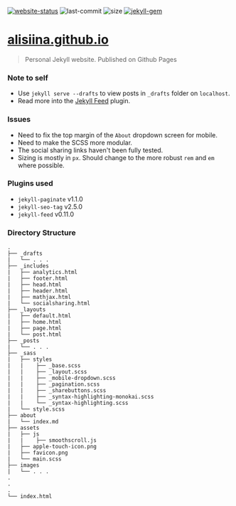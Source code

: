 [![website-status](https://img.shields.io/website-up-down-green-red/https/alisiina.github.io.svg?style=flat)](https://alisiina.github.io) ![last-commit](https://img.shields.io/github/last-commit/alisiina/alisiina.github.io.svg?colorB=blue&style=flat) ![size](https://img.shields.io/github/repo-size/alisiina/alisiina.github.io.svg?colorB=red&style=flat) [![jekyll-gem](https://img.shields.io/gem/v/jekyll.svg?colorB=blueviolet&label=jekyll&style=flat)](https://rubygems.org/gems/jekyll/versions/3.8.5)

# [alisiina.github.io](https://alisiina.github.io)
> Personal Jekyll website. Published on Github Pages

### Note to self
* Use `jekyll serve --drafts` to view posts in `_drafts` folder on `localhost`.
* Read more into the [Jekyll Feed](https://github.com/jekyll/jekyll-feed) plugin.


### Issues
* Need to fix the top margin of the `About` dropdown screen for mobile.
* Need to make the SCSS more modular.
* The social sharing links haven't been fully tested.
* Sizing is mostly in `px`. Should change to the more robust `rem` and `em` where possible.

### Plugins used
* `jekyll-paginate` v1.1.0
* `jekyll-seo-tag` v2.5.0
* `jekyll-feed` v0.11.0


### Directory Structure
```
.     
├── _drafts  
|   └── . . .  
├── _includes  
|   ├── analytics.html
|   ├── footer.html  
|   ├── head.html
|   ├── header.html
|   ├── mathjax.html
|   └── socialsharing.html
├── _layouts  
|   ├── default.html  
|   ├── home.html
|   ├── page.html  
|   └── post.html  
├── _posts    
|   └── . . .  
├── _sass  
|   ├── styles  
|   |    ├── _base.scss
|   |    ├── _layout.scss
|   |    ├── _mobile-dropdown.scss
|   |    ├── _pagination.scss
|   |    ├── _sharebuttons.scss
|   |    ├── _syntax-highlighting-monokai.scss
|   |    └── _syntax-highlighting.scss
|   └── style.scss    
├── about
|   └── index.md
├── assets
|   ├── js  
|   |    ├── smoothscroll.js
|   ├── apple-touch-icon.png
|   ├── favicon.png
|   └── main.scss
├── images    
|   └── . . .
.
.
.
└── index.html  
```

